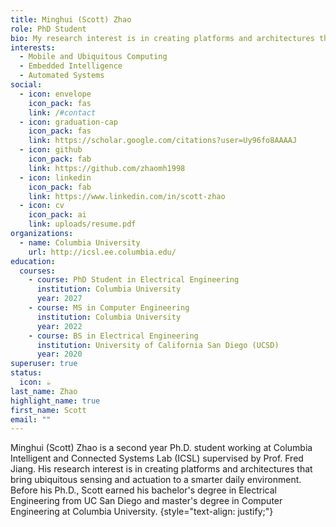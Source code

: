 ```yaml
---
title: Minghui (Scott) Zhao
role: PhD Student
bio: My research interest is in creating platforms and architectures that bring ubiquitous sensing and actuation to a smarter daily environment.
interests:
  - Mobile and Ubiquitous Computing
  - Embedded Intelligence
  - Automated Systems
social:
  - icon: envelope
    icon_pack: fas
    link: /#contact
  - icon: graduation-cap
    icon_pack: fas
    link: https://scholar.google.com/citations?user=Uy96fo8AAAAJ
  - icon: github
    icon_pack: fab
    link: https://github.com/zhaomh1998
  - icon: linkedin
    icon_pack: fab
    link: https://www.linkedin.com/in/scott-zhao
  - icon: cv
    icon_pack: ai
    link: uploads/resume.pdf
organizations:
  - name: Columbia University
    url: http://icsl.ee.columbia.edu/
education:
  courses:
    - course: PhD Student in Electrical Engineering
      institution: Columbia University
      year: 2027
    - course: MS in Computer Engineering
      institution: Columbia University
      year: 2022
    - course: BS in Electrical Engineering
      institution: University of California San Diego (UCSD)
      year: 2020
superuser: true
status:
  icon: ☕️
last_name: Zhao
highlight_name: true
first_name: Scott
email: ""
---
```


Minghui (Scott) Zhao is a second year Ph.D. student working at Columbia Intelligent and Connected Systems Lab (ICSL) supervised by Prof. Fred Jiang. His research interest is in creating platforms and architectures that bring ubiquitous sensing and actuation to a smarter daily environment. Before his Ph.D., Scott earned his bachelor's degree in Electrical Engineering from UC San Diego and master's degree in Computer Engineering at Columbia University.
{style="text-align: justify;"}
